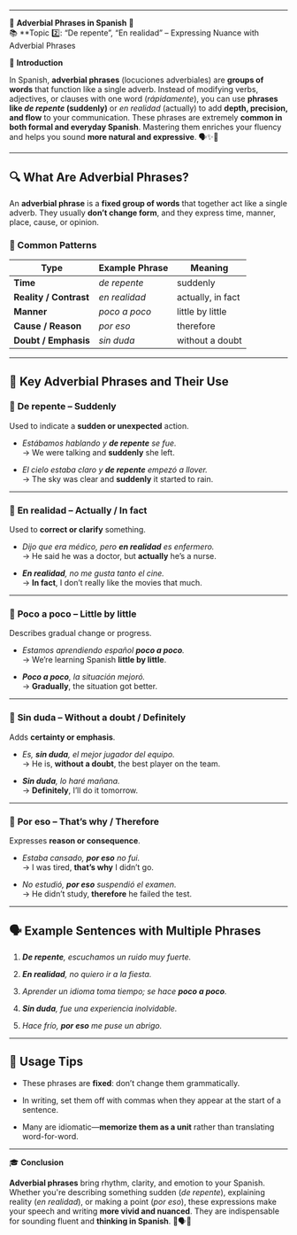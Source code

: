 
---
🌟 **Adverbial Phrases in Spanish** 🌟  
📚 **Topic 2️⃣: “De repente”, “En realidad” – Expressing Nuance with Adverbial Phrases

📘 **Introduction**

In Spanish, **adverbial phrases** (locuciones adverbiales) are **groups of words** that function like a single adverb. Instead of modifying verbs, adjectives, or clauses with one word (_rápidamente_), you can use **phrases like _de repente_ (suddenly)** or _en realidad_ (actually) to add **depth, precision, and flow** to your communication. These phrases are extremely **common in both formal and everyday Spanish**. Mastering them enriches your fluency and helps you sound **more natural and expressive**. 🗣️✨🧠

---

## 🔍 **What Are Adverbial Phrases?**

An **adverbial phrase** is a **fixed group of words** that together act like a single adverb. They usually **don’t change form**, and they express time, manner, place, cause, or opinion.

### 🧱 Common Patterns

|Type|Example Phrase|Meaning|
|---|---|---|
|**Time**|_de repente_|suddenly|
|**Reality / Contrast**|_en realidad_|actually, in fact|
|**Manner**|_poco a poco_|little by little|
|**Cause / Reason**|_por eso_|therefore|
|**Doubt / Emphasis**|_sin duda_|without a doubt|

---

## 📘 **Key Adverbial Phrases and Their Use**

### 🔹 **De repente** – Suddenly

Used to indicate a **sudden or unexpected** action.

- _Estábamos hablando y **de repente** se fue._  
    → We were talking and **suddenly** she left.
    
- _El cielo estaba claro y **de repente** empezó a llover._  
    → The sky was clear and **suddenly** it started to rain.
    

---

### 🔹 **En realidad** – Actually / In fact

Used to **correct or clarify** something.

- _Dijo que era médico, pero **en realidad** es enfermero._  
    → He said he was a doctor, but **actually** he’s a nurse.
    
- _**En realidad**, no me gusta tanto el cine._  
    → **In fact**, I don’t really like the movies that much.
    

---

### 🔹 **Poco a poco** – Little by little

Describes gradual change or progress.

- _Estamos aprendiendo español **poco a poco**._  
    → We’re learning Spanish **little by little**.
    
- _**Poco a poco**, la situación mejoró._  
    → **Gradually**, the situation got better.
    

---

### 🔹 **Sin duda** – Without a doubt / Definitely

Adds **certainty or emphasis**.

- _Es, **sin duda**, el mejor jugador del equipo._  
    → He is, **without a doubt**, the best player on the team.
    
- _**Sin duda**, lo haré mañana._  
    → **Definitely**, I’ll do it tomorrow.
    

---

### 🔹 **Por eso** – That’s why / Therefore

Expresses **reason or consequence**.

- _Estaba cansado, **por eso** no fui._  
    → I was tired, **that’s why** I didn’t go.
    
- _No estudió, **por eso** suspendió el examen._  
    → He didn’t study, **therefore** he failed the test.
    

---

## 🗣️ **Example Sentences with Multiple Phrases**

1. _**De repente**, escuchamos un ruido muy fuerte._
    
2. _**En realidad**, no quiero ir a la fiesta._
    
3. _Aprender un idioma toma tiempo; se hace **poco a poco**._
    
4. _**Sin duda**, fue una experiencia inolvidable._
    
5. _Hace frío, **por eso** me puse un abrigo._
    

---

## 📝 Usage Tips

- These phrases are **fixed**: don’t change them grammatically.
    
- In writing, set them off with commas when they appear at the start of a sentence.
    
- Many are idiomatic—**memorize them as a unit** rather than translating word-for-word.
    

---

🎓 **Conclusion**

**Adverbial phrases** bring rhythm, clarity, and emotion to your Spanish. Whether you're describing something sudden (_de repente_), explaining reality (_en realidad_), or making a point (_por eso_), these expressions make your speech and writing **more vivid and nuanced**. They are indispensable for sounding fluent and **thinking in Spanish**. 🧠🗣️💬